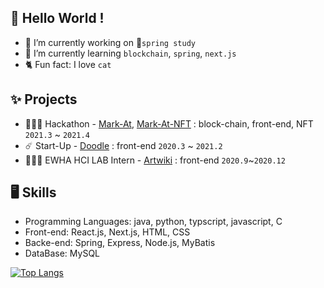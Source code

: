 ## 🐆 Hello World ! 

* 🔭 I’m currently working on 🌿`spring study`
* 🌱 I’m currently learning `blockchain`, `spring`, `next.js`
* 🐈 Fun fact: I love `cat` 

## ✨ Projects
* 🏃🏻‍♀️ Hackathon - [Mark-At](https://github.com/seungwon2/Mark-at), [Mark-At-NFT](https://github.com/seungwon2/Mark-at-NFT) : block-chain, front-end, NFT `2021.3` ~ `2021.4`
* ☄️ Start-Up - [Doodle](https://github.com/seungwon2/Doodle_2021) : front-end `2020.3` ~ `2021.2`
* 👩🏻‍💻 EWHA HCI LAB Intern - [Artwiki](https://github.com/seungwon2/Artwiki) : front-end `2020.9`~`2020.12`

## 🖥 Skills
* Programming Languages: java, python, typscript, javascript, C
* Front-end: React.js, Next.js, HTML, CSS
* Backe-end: Spring, Express, Node.js, MyBatis
* DataBase: MySQL

[![Top Langs](https://github-readme-stats.vercel.app/api/top-langs/?username=seungwon2&layout=compact)](https://github.com/anuraghazra/github-readme-stats)
